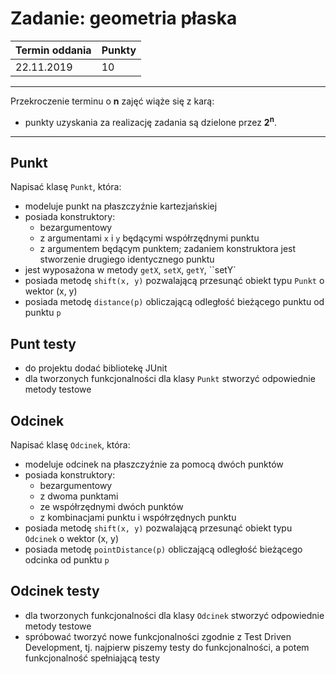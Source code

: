# Zadanie: geometria płaska

| Termin oddania | Punkty     |
|----------------|:-----------|
| 22.11.2019     |  10        |

--- 
Przekroczenie terminu o **n** zajęć wiąże się z karą:
- punkty uzyskania za realizację zadania są dzielone przez **2<sup>n</sup>**.

--- 

## Punkt

Napisać klasę ``Punkt``, która:
- modeluje punkt na płaszczyźnie kartezjańskiej
- posiada konstruktory:
	- bezargumentowy
	- z argumentami ``x`` i ``y`` będącymi współrzędnymi punktu
	- z argumentem będącym punktem; zadaniem konstruktora jest stworzenie drugiego identycznego punktu
- jest wyposażona w metody ``getX``, ``setX``, ``getY``, ``setY`
- posiada metodę ``shift(x, y)`` pozwalającą przesunąć obiekt typu ``Punkt`` o wektor (x, y)
- posiada metodę ``distance(p)`` obliczającą odległość bieżącego punktu od punktu ``p``

## Punt testy
- do projektu dodać bibliotekę JUnit
- dla tworzonych funkcjonalności dla klasy ``Punkt`` stworzyć odpowiednie metody testowe

## Odcinek

Napisać klasę ``Odcinek``, która:
- modeluje odcinek na płaszczyźnie za pomocą dwóch punktów
- posiada konstruktory:
    - bezargumentowy
    - z dwoma punktami
    - ze współrzędnymi dwóch punktów
    - z kombinacjami punktu i współrzędnych punktu
- posiada metodę ``shift(x, y)`` pozwalającą przesunąć obiekt typu ``Odcinek`` o wektor (x, y)
- posiada metodę ``pointDistance(p)`` obliczającą odległość bieżącego odcinka od punktu ``p``

## Odcinek testy
- dla tworzonych funkcjonalności dla klasy ``Odcinek`` stworzyć odpowiednie metody testowe
- spróbować tworzyć nowe funkcjonalności zgodnie z Test Driven Development, 
tj. najpierw piszemy testy do funkcjonalności, a potem funkcjonalność spełniającą testy
